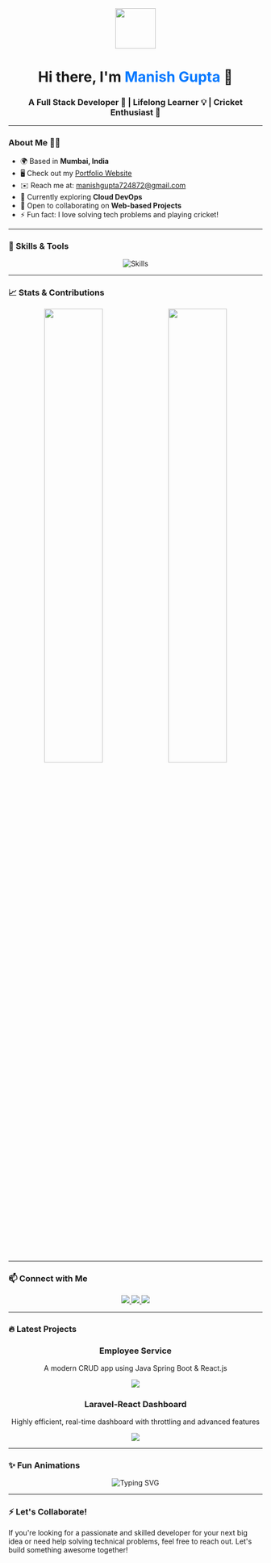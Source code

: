 <div align="center">
  <img src="https://user-images.githubusercontent.com/18350557/176309783-0785949b-9127-417c-8b55-ab5a4333674e.gif" width="80">
  <h1>Hi there, I'm <span style="color: #0078FF;">Manish Gupta</span> 👋</h1>
  <h3>A Full Stack Developer 🚀 | Lifelong Learner 💡 | Cricket Enthusiast 🏏</h3>
</div>

---

### About Me 🧑‍💻
- 🌍 Based in **Mumbai, India**
- 🖥️ Check out my [Portfolio Website](https://manishgupta72.netlify.app/)
- ✉️ Reach me at: [manishgupta724872@gmail.com](mailto:manishgupta724872@gmail.com)
- 🧠 Currently exploring **Cloud DevOps**
- 🤝 Open to collaborating on **Web-based Projects**
- ⚡ Fun fact: I love solving tech problems and playing cricket!

---

### 🔧 Skills & Tools
<div align="center">
  <img src="https://skillicons.dev/icons?i=php,laravel,react,js,html,css,tailwind,docker,java,mysql,nodejs,python,aws" alt="Skills" />
</div>

---

### 📈 Stats & Contributions
<div align="center">
  <img src="https://github-readme-stats.vercel.app/api?username=manishgupta724464&show_icons=true&theme=radical" width="48%" />
  <img src="https://github-readme-streak-stats.herokuapp.com/?user=manishgupta724464&theme=radical" width="48%" />
</div>

---

### 📫 Connect with Me
<div align="center">
  <a href="https://linkedin.com/in/manishgupta724464" target="_blank">
    <img src="https://img.shields.io/badge/LinkedIn-0077B5?style=for-the-badge&logo=linkedin&logoColor=white" />
  </a>
  <a href="https://github.com/manishgupta724464" target="_blank">
    <img src="https://img.shields.io/badge/GitHub-181717?style=for-the-badge&logo=github&logoColor=white" />
  </a>
  <a href="mailto:manishgupta724872@gmail.com">
    <img src="https://img.shields.io/badge/Email-D14836?style=for-the-badge&logo=gmail&logoColor=white" />
  </a>
</div>

---

### 🔥 Latest Projects
<div align="center">
  <h3>Employee Service</h3>
  <p>A modern CRUD app using Java Spring Boot & React.js</p>
  <a href="#"><img src="https://img.shields.io/badge/Explore-Project-4CAF50?style=for-the-badge&logo=Spring" /></a>
  
  <h3>Laravel-React Dashboard</h3>
  <p>Highly efficient, real-time dashboard with throttling and advanced features</p>
  <a href="#"><img src="https://img.shields.io/badge/Explore-Dashboard-4CAF50?style=for-the-badge&logo=laravel" /></a>
</div>

---

### ✨ Fun Animations
<div align="center">
  <img src="https://readme-typing-svg.herokuapp.com?font=Fira+Code&size=22&duration=4000&pause=1000&color=0078FF&center=true&width=435&lines=Welcome+to+my+profile!;I+love+building+amazing+apps!;Let%27s+collaborate+on+projects!" alt="Typing SVG" />
</div>

---

### ⚡ Let's Collaborate!
If you're looking for a passionate and skilled developer for your next big idea or need help solving technical problems, feel free to reach out. Let's build something awesome together!
